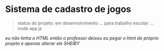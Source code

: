 <h1>Sistema de cadastro de jogos</h1>

>status do projeto: em desenvolvimento
...
para trabalho escolar
...
node app.js

*eu não tinha o HTML então o professor deixou eu pegar o html do próprio projeto e apenas alterar ele*
*SHEIBY*
